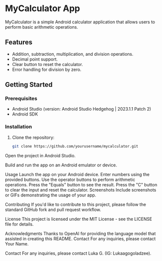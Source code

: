 # MyCalculator App

MyCalculator is a simple Android calculator application that allows users to perform basic arithmetic operations.

## Features

- Addition, subtraction, multiplication, and division operations.
- Decimal point support.
- Clear button to reset the calculator.
- Error handling for division by zero.

## Getting Started

### Prerequisites

- Android Studio (version: Android Studio Hedgehog | 2023.1.1 Patch 2)
- Android SDK

### Installation

1. Clone the repository:

   ```bash
   git clone https://github.com/yourusername/mycalculator.git
Open the project in Android Studio.

Build and run the app on an Android emulator or device.

Usage
Launch the app on your Android device.
Enter numbers using the provided buttons.
Use the operator buttons to perform arithmetic operations.
Press the "Equals" button to see the result.
Press the "C" button to clear the input and reset the calculator.
Screenshots
Include screenshots or GIFs demonstrating the usage of your app.

Contributing
If you'd like to contribute to this project, please follow the standard GitHub fork and pull request workflow.

License
This project is licensed under the MIT License - see the LICENSE file for details.

Acknowledgments
Thanks to OpenAI for providing the language model that assisted in creating this README.
Contact
For any inquiries, please contact Your Name.

Contact
For any inquiries, please contact Luka G. (IG: Lukaagogoladzee).
